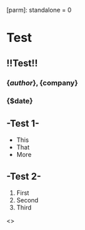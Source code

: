 [parm]: standalone = 0

# Test

[Data]:author="AuthorName"
[Data]:company="CompanyName"
[Data]:date="PresentationDate"
[Data]:title="PresentationTitle"

[Data]:autoincrement=true
[Data]:mousesensitive=false

## !!Test!!

### \{$author\}, \{$company\}
### \{$date\}


## -Test 1-

* This
* That
* More 

## -Test 2-  

1. First
1. Second
1. Third

<<Test>>
